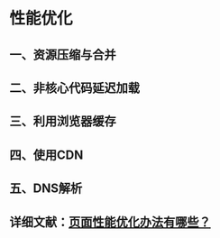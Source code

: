# 性能优化
## 一、资源压缩与合并
## 二、非核心代码延迟加载
## 三、利用浏览器缓存
## 四、使用CDN
## 五、DNS解析
## 详细文献：[页面性能优化办法有哪些？](https://github.com/ljianshu/Blog/issues/9)